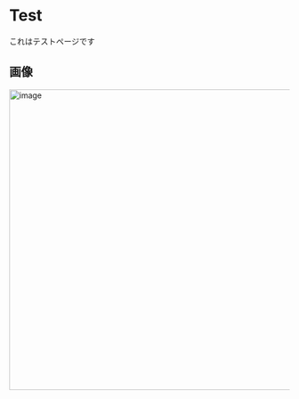 # Test
これはテストページです

## 画像
<img width="540" alt="image" src="https://user-images.githubusercontent.com/9846618/168402084-30b538b6-1962-44cb-88cd-879dde38694e.png">
